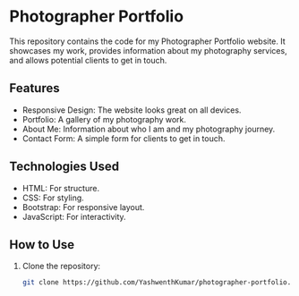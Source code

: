 # Photographer Portfolio

This repository contains the code for my Photographer Portfolio website. It showcases my work, provides information about my photography services, and allows potential clients to get in touch.

## Features
- Responsive Design: The website looks great on all devices.
- Portfolio: A gallery of my photography work.
- About Me: Information about who I am and my photography journey.
- Contact Form: A simple form for clients to get in touch.

## Technologies Used
- HTML: For structure.
- CSS: For styling.
- Bootstrap: For responsive layout.
- JavaScript: For interactivity.

## How to Use
1. Clone the repository:

   ```bash
   git clone https://github.com/YashwenthKumar/photographer-portfolio.git
